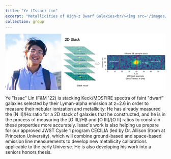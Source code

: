 ```yaml
---
title: "Ye (Issac) Lin"
excerpt: "Metallicities of High-z Dwarf Galaxies<br/><img src='/images/issac-profile.png' alt='Issac Lin'>"
collection: group
---
```


<img src='/images/issac-profile.png' alt='Issac Lin / a schematic diagram of stacking 2D spectra'>

Ye "Issac" Lin (F&M '22) is stacking Keck/MOSFIRE spectra of faint "dwarf" galaxies selected by their Lyman-alpha emission at z=2.6 in order to measure their nebular ionization and metallicity. He has already measured the [N II]/H&alpha; ratio for a 2D stack of galaxies that he constructed, and he is in the process of measuring the [O III]/H&beta; and [O III]/[O II] ratios to constrain these properties more accurately. Issac's work is also helping us prepare for our approved JWST Cycle 1 program CECILIA (led by Dr. Allison Strom at Princeton University), which will combine ground-based and space-based emission line measurements to develop new metallicity calibrations applicable to the early Universe. He is also developing his work into a seniors honors thesis.
